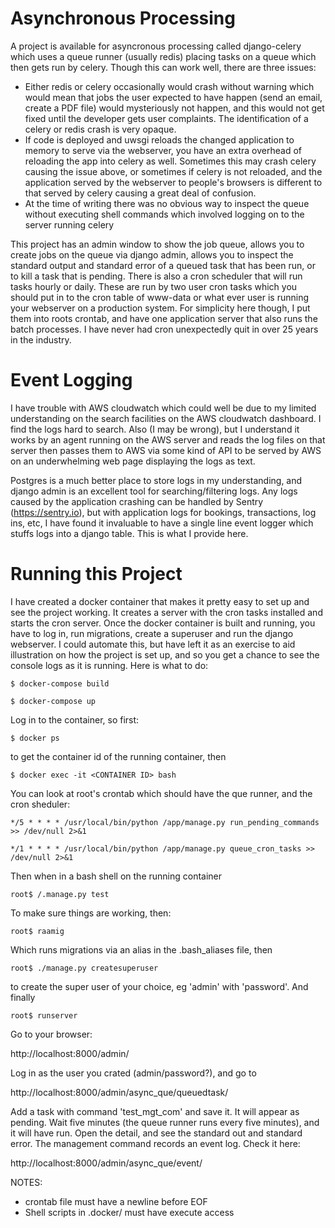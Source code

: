 # Asynchronous Processing



A project is available for asyncronous processing called django-celery which uses a queue runner (usually redis) placing tasks on a queue which then gets run by celery. Though this can work well, there are three issues:

- Either redis or celery occasionally would crash without warning which would mean that jobs the user expected to have happen (send an email, create a PDF file) would mysteriously not happen, and this would not get fixed until the developer gets user complaints. The identification of a celery or redis crash is very opaque.
- If code is deployed and uwsgi reloads the changed application to memory to serve via the webserver, you have an extra overhead of reloading the app into celery as well. Sometimes this may crash celery causing the issue above, or sometimes if celery is not reloaded, and the application served by the webserver to people's browsers is different to that served by celery causing a great deal of confusion.
- At the time of writing there  was no obvious way to inspect the queue without executing shell commands which involved logging on to the server running celery

This project has an admin window to show the job queue, allows you to create jobs on the queue via django admin, allows you to inspect the standard output and standard error of a queued task that has been run, or to kill a task that is pending. There is also a cron scheduler that will run tasks hourly or daily. These are run by two user cron tasks which you should put in to the cron table of www-data or what ever user is running your webserver on a production system. For simplicity here though, I put them into roots crontab, and have one application server that also runs the batch processes. I have never had cron unexpectedly quit in over 25 years in the industry.

# Event Logging

I have trouble with AWS cloudwatch which could well be due to my limited understanding on the search facilities on the AWS cloudwatch dashboard. I find the logs hard to search. Also (I may be wrong), but I understand it works by  an agent running on the AWS server and reads the log files on that server then passes them to AWS via some kind of API to be served by AWS on an underwhelming web page displaying the logs as text.

Postgres is a much better place to store logs in my understanding, and django admin is an excellent tool for searching/filtering logs. Any logs caused by the application crashing can be handled by Sentry (https://sentry.io), but with application logs for bookings, transactions, log ins, etc, I have found it invaluable to have a single line event logger which stuffs logs into a django table. This is what I provide here.

# Running this Project

I have created a docker container that makes it pretty easy to set up and see the project working. It creates a server with the cron tasks installed and starts the cron server. Once the docker container is built and running, you have to log in, run migrations, create a superuser and run the django webserver. I could automate this, but have left it as an exercise to aid illustration on how the project is set up, and so you get a chance to see the console logs as it is running. Here is what to do:

`$ docker-compose build`

`$ docker-compose up`

Log in to the container, so first:

`$ docker ps`

to get the container id of the running container, then

`$ docker exec -it <CONTAINER ID> bash`

You can look at root's crontab which should have the que runner, and the cron sheduler:

`*/5 * * * * /usr/local/bin/python /app/manage.py run_pending_commands >> /dev/null 2>&1`

`*/1 * * * * /usr/local/bin/python /app/manage.py queue_cron_tasks >> /dev/null 2>&1`

Then when in a bash shell on the running container

`root$ /.manage.py test`

To make sure things are working, then:

`root$ raamig`

Which runs migrations via an alias in the .bash_aliases file, then

`root$ ./manage.py createsuperuser`

to create the super user of your choice, eg 'admin' with 'password'. And finally

`root$ runserver`

Go to your browser:

http://localhost:8000/admin/

Log in as the user you crated (admin/password?), and go to 

http://localhost:8000/admin/async_que/queuedtask/

Add a task with command 'test_mgt_com' and save it. It will appear as pending. Wait five minutes (the queue runner runs every five minutes),
and it will have run. Open the detail, and see the standard out and standard error. The management 
command records an event log. Check it here:

http://localhost:8000/admin/async_que/event/

NOTES:

- crontab file must have a newline before EOF
- Shell scripts in .docker/ must have execute access